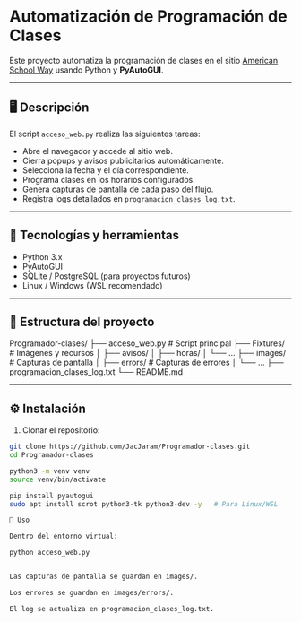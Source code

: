 # Automatización de Programación de Clases

Este proyecto automatiza la programación de clases en el sitio [American School Way](https://blocks.asw.edu.co/#/) usando Python y **PyAutoGUI**.

---

## 🖥 Descripción

El script `acceso_web.py` realiza las siguientes tareas:

- Abre el navegador y accede al sitio web.
- Cierra popups y avisos publicitarios automáticamente.
- Selecciona la fecha y el día correspondiente.
- Programa clases en los horarios configurados.
- Genera capturas de pantalla de cada paso del flujo.
- Registra logs detallados en `programacion_clases_log.txt`.

---

## 🔧 Tecnologías y herramientas

- Python 3.x
- PyAutoGUI
- SQLite / PostgreSQL (para proyectos futuros)
- Linux / Windows (WSL recomendado)

---

## 📁 Estructura del proyecto

Programador-clases/
├── acceso_web.py # Script principal
├── Fixtures/ # Imágenes y recursos
│ ├── avisos/
│ ├── horas/
│ └── ...
├── images/ # Capturas de pantalla
│ ├── errors/ # Capturas de errores
│ └── ...
├── programacion_clases_log.txt
└── README.md


---

## ⚙️ Instalación

1. Clonar el repositorio:

```bash
git clone https://github.com/JacJaram/Programador-clases.git
cd Programador-clases

python3 -m venv venv
source venv/bin/activate

pip install pyautogui
sudo apt install scrot python3-tk python3-dev -y   # Para Linux/WSL

🚀 Uso

Dentro del entorno virtual:

python acceso_web.py


Las capturas de pantalla se guardan en images/.

Los errores se guardan en images/errors/.

El log se actualiza en programacion_clases_log.txt.